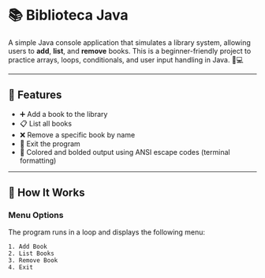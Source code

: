 # 📚 Biblioteca Java

A simple Java console application that simulates a library system, allowing users to **add**, **list**, and **remove** books. This is a beginner-friendly project to practice arrays, loops, conditionals, and user input handling in Java. 🧠💻

---

## 🧾 Features

- ➕ Add a book to the library  
- 📋 List all books  
- ❌ Remove a specific book by name  
- 🚪 Exit the program  
- 🎨 Colored and bolded output using ANSI escape codes (terminal formatting)

---

## 📌 How It Works

### Menu Options

The program runs in a loop and displays the following menu:

```text
1. Add Book
2. List Books
3. Remove Book
4. Exit

